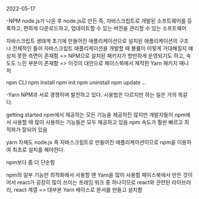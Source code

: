 2022-05-17

-NPM
node.js가 나온 후 node.js로 만든 즉, 자바스크립트로 개발된 소프트웨어를 등록하고, 편하게 다운로드하고, 업데이트할 수 있는 버전을 관리할 수 있는 소프트웨어

자바스크립트 생태계 초기에 만들어진 애플리케이션으로 설치된 애플리케이션의 구조나 전체적인 틀이 자바스크립트 애플리케이션을 개발할 때 볼륨이 이렇게 거대해질지 예상치 못한 측면이 존재함
=> NPM으로 설치된 패키지가 방만하게 운영되기도 하고, 속도도 느린 부분이 존재함
=> 이것의 대안으로 페이스북에서 제작한 Yarn 패키지 매니저

npm CLI
    npm install
    npm init
    npm uninstall
    npm update
    ...

-Yarn
NPM과 서로 경쟁하며 발전하고 있다.
시용법은 다르지만 하는 일은 거의 똑같다.

getting started
npm에서 제공하는 모든 기능을 제공하진 않지만
개발자들이 npm에서 사용할 때 많이 사용하는 기능들은 모두 제공하고 있음
npm 속도가 훨씬 빠르고 최적화가 잘되어 있음

yarn 자체도 node.js 즉 자바스크립트로 만들어진 애플리케이션이므로
npm을 이용하여 최초로 설치를 해야한다.

npm보다 좀 더 단순함

npm의 일부 기능만 최적화해서 사용할 땐 Yarn을 많이 사용함
페이스북에서 만든 것이어서 react가 굉장히 많이 쓰이는 프레임 워크 중 하나이므로
react와 관련된 라이브러리, react 계열 => 대부분 Yarn 베이스로 문서를 만들고 설치함 